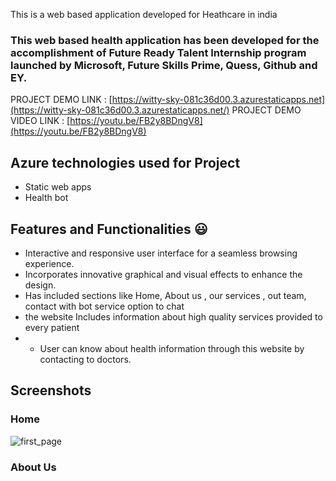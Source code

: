 
This is a web based application developed for Heathcare in india

### [](https://github.com/gvamsi-10/Project_FRT#this-web-based-health-application-has-been-developed-for-the-accomplishment-of-future-ready-talent-internship-program-launched-by-microsoft-future-skills-prime-quess-github-and-ey)This web based health application has been developed for the accomplishment of Future Ready Talent Internship program launched by Microsoft, Future Skills Prime, Quess, Github and EY.

PROJECT DEMO LINK :  [https://witty-sky-081c36d00.3.azurestaticapps.net](https://witty-sky-081c36d00.3.azurestaticapps.net/)  PROJECT DEMO VIDEO LINK :  [https://youtu.be/FB2y8BDngV8](https://youtu.be/FB2y8BDngV8)

## [](https://github.com/gvamsi-10/Project_FRT#azure-technologies-used-for-project)Azure technologies used for Project

-   Static web apps
-   Health bot

## [](https://github.com/gvamsi-10/Project_FRT#features-and-functionalities--)Features and Functionalities  😃

-   Interactive and responsive user interface for a seamless browsing experience.
-   Incorporates innovative graphical and visual effects to enhance the design.
-   Has included sections like Home, About us , our services , out team, contact with bot service option to chat
-  the website Includes information about high quality  services  provided  to every patient
-  - User can know about health information through this website by contacting to doctors.
## [](https://github.com/gvamsi-10/Project_FRT#screenshots) Screenshots

### Home
![first_page](https://github.com/gvamsi-10/UR_Doctor_FRTProject/assets/109903812/41325c84-ec29-4897-a7b6-d76282871b03)

### About Us
